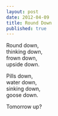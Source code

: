 ```yaml
---
layout: post
date: 2012-04-09
title: Round Down
published: true
---
```

Round down, <br />thinking down, <br />frown down, <br />upside down. <p /> Pills down, <br />water down, <br />sinking down, <br />goose down. <p /> Tomorrow up?
